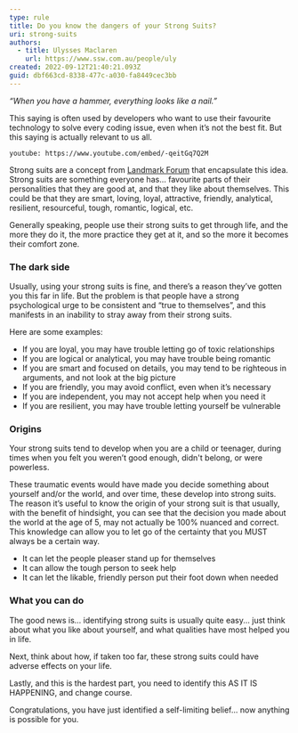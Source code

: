 ```yaml
---
type: rule
title: Do you know the dangers of your Strong Suits?
uri: strong-suits
authors:
  - title: Ulysses Maclaren
    url: https://www.ssw.com.au/people/uly
created: 2022-09-12T21:40:21.093Z
guid: dbf663cd-8338-477c-a030-fa8449cec3bb
---
```

*“When you have a hammer, everything looks like a nail.”*

This saying is often used by developers who want to use their favourite technology to solve every coding issue, even when it’s not the best fit. But this saying is actually relevant to us all.

<!--endintro-->

`youtube: https://www.youtube.com/embed/-qeitGq7Q2M`

Strong suits are a concept from [Landmark Forum](https://www.landmarkworldwide.com/the-landmark-forum) that encapsulate this idea. Strong suits are something everyone has... favourite parts of their personalities that they are good at, and that they like about themselves. This could be that they are smart, loving, loyal, attractive, friendly, analytical, resilient, resourceful, tough, romantic, logical, etc.

Generally speaking, people use their strong suits to get through life, and the more they do it, the more practice they get at it, and so the more it becomes their comfort zone. 

### The dark side

Usually, using your strong suits is fine, and there’s a reason they’ve gotten you this far in life. But the problem is that people have a strong psychological urge to be consistent and “true to themselves”, and this manifests in an inability to stray away from their strong suits.

Here are some examples:
- If you are loyal, you may have trouble letting go of toxic relationships 
- If you are logical or analytical, you may have trouble being romantic
- If you are smart and focused on details, you may tend to be righteous in arguments, and not look at the big picture
- If you are friendly, you may avoid conflict, even when it’s necessary
- If you are independent, you may not accept help when you need it
- If you are resilient, you may have trouble letting yourself be vulnerable

### Origins

Your strong suits tend to develop when you are a child or teenager, during times when you felt you weren’t good enough, didn't belong, or were powerless. 

These traumatic events would have made you decide something about yourself and/or the world, and over time, these develop into strong suits. The reason it’s useful to know the origin of your strong suit is that usually, with the benefit of hindsight, you can see that the decision you made about the world at the age of 5, may not actually be 100% nuanced and correct. This knowledge can allow you to let go of the certainty that you MUST always be a certain way.

- It can let the people pleaser stand up for themselves
- It can allow the tough person to seek help
- It can let the likable, friendly person put their foot down when needed

### What you can do

The good news is... identifying strong suits is usually quite easy... just think about what you like about yourself, and what qualities have most helped you in life.

Next, think about how, if taken too far, these strong suits could have adverse effects on your life.

Lastly, and this is the hardest part, you need to identify this AS IT IS HAPPENING, and change course. 

Congratulations, you have just identified a self-limiting belief... now anything is possible for you.
